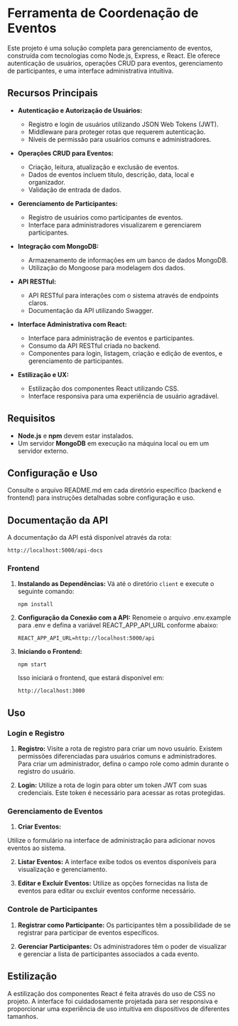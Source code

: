 # Ferramenta de Coordenação de Eventos

Este projeto é uma solução completa para gerenciamento de eventos, construída com tecnologias como Node.js, Express, e React. Ele oferece autenticação de usuários, operações CRUD para eventos, gerenciamento de participantes, e uma interface administrativa intuitiva.

## Recursos Principais

- **Autenticação e Autorização de Usuários:**
    - Registro e login de usuários utilizando JSON Web Tokens (JWT).
    - Middleware para proteger rotas que requerem autenticação.
    - Níveis de permissão para usuários comuns e administradores.

- **Operações CRUD para Eventos:**
    - Criação, leitura, atualização e exclusão de eventos.
    - Dados de eventos incluem título, descrição, data, local e organizador.
    - Validação de entrada de dados.

- **Gerenciamento de Participantes:**
    - Registro de usuários como participantes de eventos.
    - Interface para administradores visualizarem e gerenciarem participantes.

- **Integração com MongoDB:**
    - Armazenamento de informações em um banco de dados MongoDB.
    - Utilização do Mongoose para modelagem dos dados.

- **API RESTful:**
    - API RESTful para interações com o sistema através de endpoints claros.
    - Documentação da API utilizando Swagger.

- **Interface Administrativa com React:**
    - Interface para administração de eventos e participantes.
    - Consumo da API RESTful criada no backend.
    - Componentes para login, listagem, criação e edição de eventos, e gerenciamento de participantes.

- **Estilização e UX:**
    - Estilização dos componentes React utilizando CSS.
    - Interface responsiva para uma experiência de usuário agradável.

## Requisitos

- **Node.js** e **npm** devem estar instalados.
- Um servidor **MongoDB** em execução na máquina local ou em um servidor externo.

## Configuração e Uso

Consulte o arquivo README.md em cada diretório específico (backend e frontend) para instruções detalhadas sobre configuração e uso.

## Documentação da API

   A documentação da API está disponível através da rota:
   ```
   http://localhost:5000/api-docs
   ```

### Frontend

1. **Instalando as Dependências:**
   Vá até o diretório `client` e execute o seguinte comando:
   ```
   npm install

2. **Configuração da Conexão com a API:**
   Renomeie o arquivo .env.example para .env e defina a variável REACT_APP_API_URL conforme abaixo:
   ```
   REACT_APP_API_URL=http://localhost:5000/api
   ```

3. **Iniciando o Frontend:**
   ```
   npm start
   ```
   Isso iniciará o frontend, que estará disponível em:
   ```
   http://localhost:3000
   ```

## Uso

### Login e Registro

1. **Registro:**
   Visite a rota de registro para criar um novo usuário. Existem permissões diferenciadas para usuários comuns e administradores. Para criar um administrador, defina o campo role como admin durante o registro do usuário.

2. **Login:**
   Utilize a rota de login para obter um token JWT com suas credenciais. Este token é necessário para acessar as rotas protegidas.

### Gerenciamento de Eventos

1. **Criar Eventos:**
   
 Utilize o formulário na interface de administração para adicionar novos eventos ao sistema.

2. **Listar Eventos:**
   A interface exibe todos os eventos disponíveis para visualização e gerenciamento.

3. **Editar e Excluir Eventos:**
   Utilize as opções fornecidas na lista de eventos para editar ou excluir eventos conforme necessário.

### Controle de Participantes

1. **Registrar como Participante:**
   Os participantes têm a possibilidade de se registrar para participar de eventos específicos.

2. **Gerenciar Participantes:**
   Os administradores têm o poder de visualizar e gerenciar a lista de participantes associados a cada evento.
## Estilização

 A estilização dos componentes React é feita através do uso de CSS no projeto. A interface foi cuidadosamente projetada para ser responsiva e proporcionar uma experiência de uso intuitiva em dispositivos de diferentes tamanhos.
